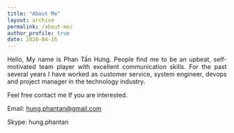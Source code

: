 ```yaml
---
title: "About Me"
layout: archive
permalink: /about-me/
author_profile: true
date: 2020-04-16
---
```

<p style="text-align: justify;">Hello, My name is Phan Tấn Hưng. People find me to be an upbeat, self-motivated team player with excellent communication skills. For the past several years I have worked as customer service, system engineer, devops and project manager in the technology industry.</p>

<p>Feel free contact me If you are interested.</p>
<p>Email:&nbsp;<a href="mailto:hung.phantan@gmail.com">hung.phantan@gmail.com</a></p>
<p>Skype: hung.phantan</p>